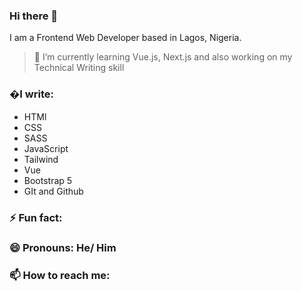 ### Hi there 👋

<!--
**Anumide/Anumide** is a ✨ _special_ ✨ repository because its `README.md` (this file) appears on your GitHub profile.

Here are some ideas to get you started:

- 🔭 I’m currently working on ...
- 🌱 I’m currently learning ...
- 👯 I’m looking to collaborate on ...
- 🤔 I’m looking for help with ...
- 💬 Ask me about ...
- 📫 How to reach me: ...
- 😄 Pronouns: ...
- ⚡ Fun fact: ...
-->

I am a Frontend Web Developer based in Lagos, Nigeria.
>🌱 I’m currently learning Vue.js, Next.js and also working on my Technical Writing skill


### �I write:

- HTMl
- CSS
- SASS
- JavaScript
- Tailwind
- Vue
- Bootstrap 5
- GIt and Github

### ⚡ Fun fact: 

### 😄 Pronouns: He/ Him

### 📫 How to reach me:

